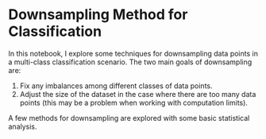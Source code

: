 # Downsampling Method for Classification

In this notebook, I explore some techniques for downsampling data points in a multi-class classification scenario. The two main goals of downsampling are:

1. Fix any imbalances among different classes of data points.
2. Adjust the size of the dataset in the case where there are too many data points (this may be a problem when working with computation limits).

A few methods for downsampling are explored with some basic statistical analysis.
